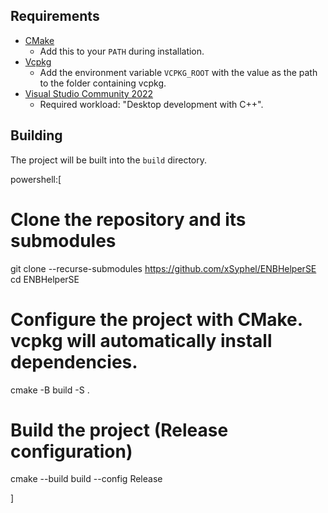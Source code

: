 ## Requirements
* [CMake](https://cmake.org/)
    * Add this to your `PATH` during installation.
* [Vcpkg](https://github.com/microsoft/vcpkg)
    * Add the environment variable `VCPKG_ROOT` with the value as the path to the folder containing vcpkg.
* [Visual Studio Community 2022](https://visualstudio.microsoft.com/)
    * Required workload: "Desktop development with C++".

## Building

The project will be built into the `build` directory.

powershell:[

# Clone the repository and its submodules
git clone --recurse-submodules https://github.com/xSyphel/ENBHelperSE
cd ENBHelperSE

# Configure the project with CMake. vcpkg will automatically install dependencies.
cmake -B build -S .

# Build the project (Release configuration)
cmake --build build --config Release

]